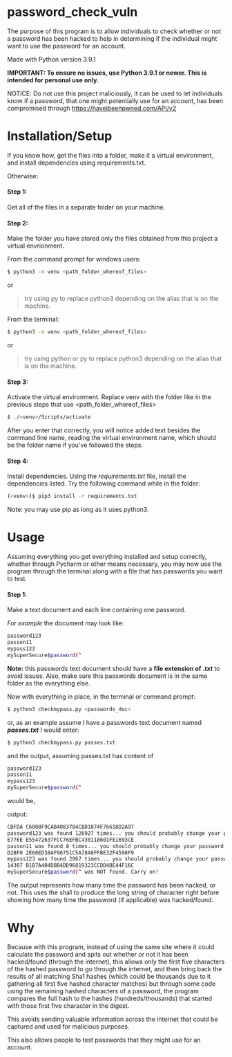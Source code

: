 # password_check_vuln

The purpose of this program is to allow individuals to check whether or not a password has been hacked to help in determining if the individual might want to use the password for an account.

Made with Python version 3.9.1

**IMPORTANT: To ensure no issues, use Python 3.9.1 or newer.
This is intended for personal use only.**

NOTICE: Do not use this project maliciously, it can be used to let individuals know if a password, that one might potentially use for an account, has been compromised through https://haveibeenpwned.com/API/v2

# Installation/Setup

If you know how, get the files into a folder, make it a virtual environment, and install dependencies using requirements.txt.

Otherwise: 

#### Step 1: 
Get all of the files in a separate folder on your machine.

#### Step 2: 
Make the folder you have stored only the files obtained from this project a virtual envrionment.

From the command prompt for windows users:

```sh
$ python3 -m venv <path_folder_whereof_files>
```
or
>try using 
py to replace python3 depending on the alias that is on the machine.

From the terminal:
```sh
$ python3 -m venv <path_folder_whereof_files>
```
or
>try using python or py to replace python3 depending on the alias that is on the machine.

#### Step 3: 
Activate the virtual environment.
Replace venv with the folder like in the previous steps that use <path_folder_whereof_files>
```sh
$ ./<venv>/Scripts/activate
```
After you enter that correctly, you will notice added text besides the command line name, reading the virtual environment name, which should be the folder name if you've followed the steps.

#### Step 4: 
Install dependencies.
Using the *requirements.txt* file, install the dependencies listed.
Try the following command while in the folder:
```sh
(<venv>)$ pip3 install -r requirements.txt
```
Note: you may use pip as long as it uses python3.

# Usage
Assuming everything you get everything installed and setup correctly, whether through Pycharm or other means necessary, you may now use the program through the terminal along with a file that has passwords you want to test.

#### Step 1:
Make a text document and each line containing one password.

*For example* the document may look like:
```sh
password123
passon11
mypass123
mySuperSecure$password(^
```
**Note:** this passwords text document should have a **file extension of *.txt*** to avoid issues. Also, make sure this passwords document is in the same folder as the everything else.

Now with everything in place,
in the terminal or command prompt:
```sh
$ python3 checkmypass.py <passwords_doc>
```
or, as an example assume I have a passwords text document named ***passes.txt*** I would enter:
```sh
$ python3 checkmypass.py passes.txt
```
and the output, assuming passes.txt has content of 
```sh
password123
passon11
mypass123
mySuperSecure$password(^
```
would be,

output:
```sh
CBFDA C6008F9CAB4083784CBD1874F76618D2A97
password123 was found 126927 times... you should probably change your password.
E776E E55472637FCC76EFBC430118601FE1693CE
passon11 was found 8 times... you should probably change your password.
D2BF0 2E60ED38AF96751C5A78A8FFBE32F4598F9
mypass123 was found 2967 times... you should probably change your password.
14307 B1B7A404DBB4DD96819323CCDD4BE44F16C
mySuperSecure$password(^ was NOT found. Carry on!
```
The output represents how many time the password has been hacked, or not.
This uses the sha1 to produce the long string of character right before showing how many time the password (if applicable) was hacked/found.


# Why
Because with this program, instead of using the same site where it could calculate the password and spits out whether or not it has been hacked/found (through the internet), this allows only the first five characters of the hashed password to go through the internet, and then bring back the results of all matching Sha1 hashes (which could be thousands due to it gathering all first five hashed character matches) but through some code using the remaining hashed characters of a password, the program compares the full hash to the hashes (hundreds/thousands) that started with those first five character in the digest.

This avoids sending valuable information across the internet that could be captured and used for malicious purposes.

This also allows people to test passwords that they might use for an account.
